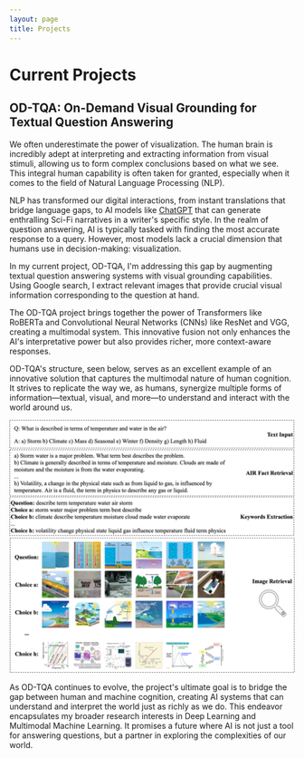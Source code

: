 ```yaml
---
layout: page
title: Projects
---
```


# Current Projects

## OD-TQA: On-Demand Visual Grounding for Textual Question Answering

We often underestimate the power of visualization. The human brain is incredibly adept at interpreting and extracting information from visual stimuli, allowing us to form complex conclusions based on what we see. This integral human capability is often taken for granted, especially when it comes to the field of Natural Language Processing (NLP).

NLP has transformed our digital interactions, from instant translations that bridge language gaps, to AI models like [ChatGPT](https://medium.com/predict/i-prompted-chatgpt-to-write-futurist-science-fiction-stories-the-results-are-underwhelming) that can generate enthralling Sci-Fi narratives in a writer's specific style. In the realm of question answering, AI is typically tasked with finding the most accurate response to a query. However, most models lack a crucial dimension that humans use in decision-making: visualization.

In my current project, OD-TQA, I'm addressing this gap by augmenting textual question answering systems with visual grounding capabilities. Using Google search, I extract relevant images that provide crucial visual information corresponding to the question at hand.

The OD-TQA project brings together the power of Transformers like RoBERTa and Convolutional Neural Networks (CNNs) like ResNet and VGG, creating a multimodal system. This innovative fusion not only enhances the AI's interpretative power but also provides richer, more context-aware responses.

OD-TQA's structure, seen below, serves as an excellent example of an innovative solution that captures the multimodal nature of human cognition. It strives to replicate the way we, as humans, synergize multiple forms of information—textual, visual, and more—to understand and interact with the world around us.

![OD-TQA structure](/assets/papers/VTQA_dataset_4.png)

As OD-TQA continues to evolve, the project's ultimate goal is to bridge the gap between human and machine cognition, creating AI systems that can understand and interpret the world just as richly as we do. This endeavor encapsulates my broader research interests in Deep Learning and Multimodal Machine Learning. It promises a future where AI is not just a tool for answering questions, but a partner in exploring the complexities of our world.


<!-- 
<h1>CURRENT PROJECTS</h1>

<h2>OD-TQA: On Demand Visual Grounding fot Textual Question Answering</h2>
<p style='text-align: justify;'>

    In today's world, we use Natural Language Processing (NLP) in various aspects of our lives, from using Google Translate to communicate with others in unfamiliar places, to using <a href="https://medium.com/predict/i-prompted-chatgpt-to-write-futurist-science-fiction-stories-the-results-are-underwhelming-49adcb9bf473"> ChatGPT to generate Sci-Fi stories in the style of our favorite writers </a>. Another common application of NLP is question answering - a person asks a question, and the machine provides the most accurate response.
    <br>
    My current project aims to enhance the capabilities of textual question answering systems by incorporating visual feedback. As humans, when faced with a problem, we often use our intuitions and visual imagination to guide our decision making. For example, if someone asks, "Who would win in a fight, a lion or a deer?" we can visualize the attributes of each animal, such as the lion's sharp teeth and strong muscles, and use that information to make an informed decision. However, current machine question answering models do not have this ability to visualize and use that information to generate responses.
    <br>
    To bridge this gap, I am using Google search to extract visual information for textual question answering tasks. To further improve the performance of these models, I am also developing a multimodel system that combines transformer models (such as RoBERTa) with CNN models (such as ResNet and VGG). This system has the potential to provide more accurate and informed responses to question answering tasks by leveraging the strengths of both types of models.
</p>

![OD-TQA structure](/assets/papers/VTQA_dataset_4.png) -->





<!-- <h2>Plot Processing - line plot</h2>
<p style='text-align: justify;'> This project focuses on teaching machines how to understand plots. THe process consists of multiple tasks such as understanding plot type, legends, axis, 
</p> -->


<!-- 
<h2>iViSA: An Adaptive Video Streaming Service over ICN</h2>
<p>Research in Information-Centric Networking (ICN) and Named Data Networking (NDN)
has produced many protocol designs and software prototypes, but they need to be
validated and evaluated by real usage on the Internet, which is also critical to
the realization of the ICN/NDN vision in the long run. This paper reports our
preliminary work on deploying a video streaming service on NDN testbed.

By integrating several building blocks developed by the NDN project and the open-source
community, we implement a system in which users can watch videos through adaptive bit-rate
video streaming service over NDN testbed without installing any software. Initial evaluation
shows satisfactory performance and user experience, but also reveals a number of issues to be
solved. This service is publicly available for Internet users. Visit <a href='https://ivisa.named-data.net'>project's website</a> to watch videos completely over NDN!</p>

<hr>

<h1>OLD PROJECTS</h1>

<h2>NameTrie: An Efficient Data Structure for Name-based Packet Forwarders</h2>
<p>Name lookup is an essential function, but a performance bottleneck in both today and future network
architectures. Variable-length and unbounded names rather than fixed length addresses, as well as much
larger and more dynamic forwarding tables, call for a careful re-engineering of lookup structures for fast,
memory-efficient, and scalable packet forwarding. NameTrie is a project that is mainly focused on designing
a new trie-based data structure to store and index forwarding table entries efficiently and to support fast
name lookups and updates. The novelty of NameTrie lies in the optimal design and implementation of a characte
-trie structure. The nodes of NameTrie are stored compactly, improving cache efficiency and speeding up packet
processing.

Its edges are implemented using a hash table, facilitating fast name lookups and updates. Moreover, in
NameTrie project a new scheme is used to encode some control information without consuming additional
memory, called minASCII. Running on conventional commodity hardware and using large-scale real-world
name datasets, our implementation of NameTrie in software achieves significant speedup for name insertions,
lookups, and removals in comparison to existing schemes, for various datasets with a small memory footprint.
</p>

<h2>MUCA: A New Routing Protocol For Large-scale Caching Networks</h2>
<p>While the Internet has far exceeded expectations, it has also stretched initial assumptions, often creating
tussles that challenge its underlying communication model. Users and applications operate in terms of content,
making it increasingly limiting and difficult to conform to IP’s requirement to communicate by discovering and
specifying a location. To carry the Internet into the future, a conceptually simple yet transformational
architectural shift is required, from today’s focus on where — addresses and hosts — to what — the content
that users and applications care about.The Named Data Networking (NDN) project aims to develop a new Internet 
architecture that can capitalize on strengths — and address weaknesses — of the Internet’s current host-based,
point-to-point communication architecture in order to naturally accommodate emerging patterns of communicatio.
By naming data instead of their locations, NDN transforms data into a first-class entity.

The current Internet secures the data container. NDN secures the contents, a design choice that decouples
trust in data from trust in hosts, enabling several radically scalable communication mechanisms such as
automatic caching to optimize bandwidth. The project studies the technical challenges that must be addressed
to validate NDN as a future Internet architecture: routing scalability, fast forwarding, trust models, network
security, content protection and privacy, and fundamental communication theory. The project uses end-to-end
testbed deployments, simulation, and theoretical analysis to evaluate the proposed architecture, and is
developing specifications and prototype implementations of NDN protocols and applications.</p> 
 -->

